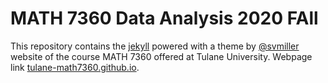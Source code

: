 MATH 7360 Data Analysis 2020 FAll
=======================================================

This repository contains the [jekyll](https://jekyllrb.com/) powered with a theme by [@svmiller](https://github.com/svmiller/course-website) website of the course MATH 7360 offered at Tulane University.
Webpage link [tulane-math7360.github.io](https://tulane-math7360.github.io/).
